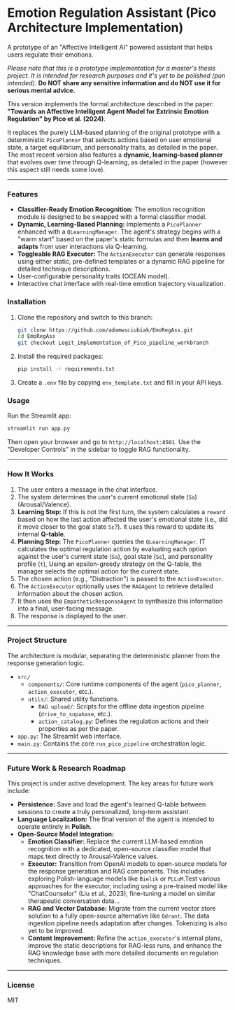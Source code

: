 # Emotion Regulation Assistant (Pico Architecture Implementation)

A prototype of an "Affective Intelligent AI" powered assistant that helps users regulate their emotions.

*Please note that this is a prototype implementation for a master's thesis project. It is intended for research purposes and it's yet to be polished (pun intended).* **Do NOT share any sensitive information and do NOT use it for serious mental advice.**

This version implements the formal architecture described in the paper: **"Towards an Affective Intelligent Agent Model for Extrinsic Emotion Regulation" by Pico et al. (2024)**.

It replaces the purely LLM-based planning of the original prototype with a deterministic `PicoPlanner` that selects actions based on user emotional state, a target equilibrium, and personality traits, as detailed in the paper. The most recent version also features a **dynamic, learning-based planner** that evolves over time through Q-learning, as detailed in the paper (however this aspect still needs some love).

---

### Features

-   **Classifier-Ready Emotion Recognition:** The emotion recognition module is designed to be swapped with a formal classifier model.
-   **Dynamic, Learning-Based Planning:** Implements a `PicoPlanner` enhanced with a `QLearningManager`. The agent's strategy begins with a "warm start" based on the paper's static formulas and then **learns and adapts** from user interactions via Q-learning.
-   **Toggleable RAG Executor:** The `ActionExecutor` can generate responses using either static, pre-defined templates or a dynamic RAG pipeline for detailed technique descriptions.
-   User-configurable personality traits (OCEAN model).
-   Interactive chat interface with real-time emotion trajectory visualization.

### Installation

1.  Clone the repository and switch to this branch:
    ```bash
    git clone https://github.com/adamwsciubiak/EmoRegAss.git
    cd EmoRegAss
    git checkout Legit_implementation_of_Pico_pipeline_workbranch
    ```

2.  Install the required packages:
    ```bash
    pip install -r requirements.txt
    ```

3.  Create a `.env` file by copying `env_template.txt` and fill in your API keys.

### Usage

Run the Streamlit app:
```bash
streamlit run app.py
```
Then open your browser and go to `http://localhost:8501`. Use the "Developer Controls" in the sidebar to toggle RAG functionality.

---

### How It Works

1.  The user enters a message in the chat interface.
2.  The system determines the user's current emotional state (`Sa`) (Arousal/Valence).
3.  **Learning Step:** If this is not the first turn, the system calculates a `reward` based on how the last action affected the user's emotional state (i.e., did it move closer to the goal state `Sε`?). It uses this reward to update its internal **Q-table**.
4.  **Planning Step:** The `PicoPlanner` queries the `QLearningManager`. IT calculates the optimal regulation action by evaluating each option against the user's current state (`Sa`), goal state (`Sε`), and personality profile (`t`), Using an epsilon-greedy strategy on the Q-table, the manager selects the optimal action for the current state.
5.  The chosen action (e.g., "Distraction") is passed to the `ActionExecutor`.
6.  The `ActionExecutor` optionally uses the `RAGAgent` to retrieve detailed information about the chosen action.
7.  It then uses the `EmpatheticResponseAgent` to synthesize this information into a final, user-facing message.
8.  The response is displayed to the user.


---
### Project Structure

The architecture is modular, separating the deterministic planner from the response generation logic.

-   `src/`
    -   `components/`: Core runtime components of the agent (`pico_planner`, `action_executor`, etc.).
    -   `utils/`: Shared utility functions.
        -   `RAG upload/`: Scripts for the offline data ingestion pipeline (`drive_to_supabase`, etc.).
        -   `action_catalog.py`: Defines the regulation actions and their properties as per the paper.
-   `app.py`: The Streamlit web interface.
-   `main.py`: Contains the core `run_pico_pipeline` orchestration logic.

---

### Future Work & Research Roadmap

This project is under active development. The key areas for future work include:

-   **Persistence:** Save and load the agent's learned Q-table between sessions to create a truly personalized, long-term assistant.
-   **Language Localization:** The final version of the agent is intended to operate entirely in **Polish**.
-   **Open-Source Model Integration:**
    -   **Emotion Classifier:** Replace the current LLM-based emotion recognition with a dedicated, open-source classifier model that maps text directly to Arousal-Valence values.
    -   **Executor:** Transition from OpenAI models to open-source models for the response generation and RAG components. This includes exploring Polish-language models like `Bielik` or `PLLuM`.Test various approaches for the executor, including using a pre-trained model like "ChatCounselor" (Liu et al., 2023), fine-tuning a model on similar therapeutic conversation data...
    -   **RAG and Vector Database:** Migrate from the current vector store solution to a fully open-source alternative like `Qdrant`. The data ingestion pipeline needs adaptation after changes. Tokenizing is also yet to be improved.
    -   **Content Improvement:** Refine the `action_executor`'s internal plans, improve the static descriptions for RAG-less runs, and enhance the RAG knowledge base with more detailed documents on regulation techniques.

---


### License

MIT